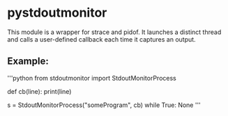 # pystdoutmonitor
This module is a wrapper for strace and pidof. It launches a distinct thread and calls a user-defined callback each time it captures an output.
## Example:
'''python
from stdoutmonitor import StdoutMonitorProcess

def cb(line):
    print(line)

s = StdoutMonitorProcess("someProgram", cb)
while True:
    None
'''
